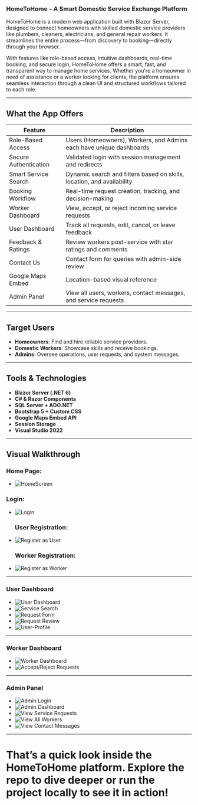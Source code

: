 ### HomeToHome – A Smart Domestic Service Exchange Platform

HomeToHome is a modern web application built with Blazor Server, designed to connect homeowners with skilled domestic service providers like plumbers, cleaners, electricians, and general repair workers. It streamlines the entire process—from discovery to booking—directly through your browser.

With features like role-based access, intuitive dashboards, real-time booking, and secure login, HomeToHome offers a smart, fast, and transparent way to manage home services. Whether you're a homeowner in need of assistance or a worker looking for clients, the platform ensures seamless interaction through a clean UI and structured workflows tailored to each role.



---

## What the App Offers

| Feature                 | Description                                                                 |
|-------------------------|-----------------------------------------------------------------------------|
| Role-Based Access       | Users (Homeowners), Workers, and Admins each have unique dashboards         |
| Secure Authentication   | Validated login with session management and redirects                       |
| Smart Service Search    | Dynamic search and filters based on skills, location, and availability      |
| Booking Workflow        | Real-time request creation, tracking, and decision-making                   |
| Worker Dashboard        | View, accept, or reject incoming service requests                           |
| User Dashboard          | Track all requests, edit, cancel, or leave feedback                         |
| Feedback & Ratings      | Review workers post-service with star ratings and comments                  |
| Contact Us              | Contact form for queries with admin-side review                             |
| Google Maps Embed       | Location-based visual reference                                             |
| Admin Panel             | View all users, workers, contact messages, and service requests             |

---

## Target Users

-  **Homeowners**: Find and hire reliable service providers.
- **Domestic Workers**: Showcase skills and receive bookings.
- **Admins**: Oversee operations, user requests, and system messages.

---

## Tools & Technologies

- **Blazor Server (.NET 6)**
- **C# & Razor Components**
- **SQL Server + ADO.NET**
- **Bootstrap 5 + Custom CSS**
- **Google Maps Embed API**
- **Session Storage**
- **Visual Studio 2022**

---

## Visual Walkthrough

### Home Page:
- ![HomeScreen](screenshots/homepage.jpg)

### Login:
- ![Login](screenshots/login.jpg)

  ### User Registration:
- ![Register as User](screenshots/register-user.jpg)

  ### Worker Registration:
- ![Register as Worker](screenshots/register-worker.jpg)

---

###  User Dashboard

- ![User Dashboard](screenshots/user-dashboard.jpg)
- ![Service Search](screenshots/search-service.jpg)
- ![Request Form](screenshots/request-form.png)
- ![Request Review](screenshots/request-review.jpg)
- ![User-Profile](screenshots/user-profile.jpg)

---

### Worker Dashboard

- ![Worker Dashboard](screenshots/worker-dashboard.jpg)
- ![Accept/Reject Requests](screenshots/accept-request.jpg)

---

### Admin Panel

- ![Admin Login](screenshots/admin-login.jpg)
- ![Admin Dashboard](screenshots/admin-dashboard.jpg)
- ![View Service Requests](screenshots/all-requests.jpg)
- ![View All Workers](screenshots/all-workers.jpg)
- ![View Contact Messages](screenshots/contact-admin.jpg)

---

# That’s a quick look inside the HomeToHome platform. Explore the repo to dive deeper or run the project locally to see it in action!

